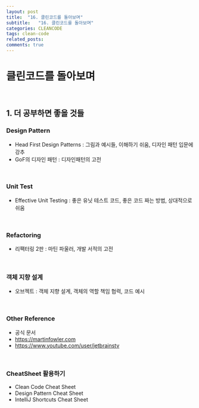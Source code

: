 ```yaml
---
layout: post
title:  "16. 클린코드를 돌아보며"
subtitle:   "16. 클린코드를 돌아보며"
categories: CLEANCODE
tags: clean-code
related_posts:
comments: true
---
```

# 클린코드를 돌아보며
<br>

## 1. 더 공부하면 좋을 것들

### Design Pattern

- Head First Design Patterns : 그림과 예시들, 이해하기 쉬움, 디자인 패턴 입문에 강추
- GoF의 디자인 패턴 : 디자인패턴의 고전

<br>

### Unit Test

- Effective Unit Testing : 좋은 유닛 테스트 코드, 좋은 코드 짜는 방법, 상대적으로 쉬움

<br>

### Refactoring

- 리팩터링 2판 : 마틴 파울러, 개발 서적의 고전

<br>

### 객체 지향 설계

- 오브젝트 : 객체 지향 설계, 객체의 역할 책임 협력, 코드 예시

<br>

### Other Reference

- 공식 문서
- https://martinfowler.com
- https://www.youtube.com/user/jetbrainstv

<br>

### CheatSheet 활용하기

- Clean Code Cheat Sheet
- Design Pattern Cheat Sheet
- IntelliJ Shortcuts Cheat Sheet
